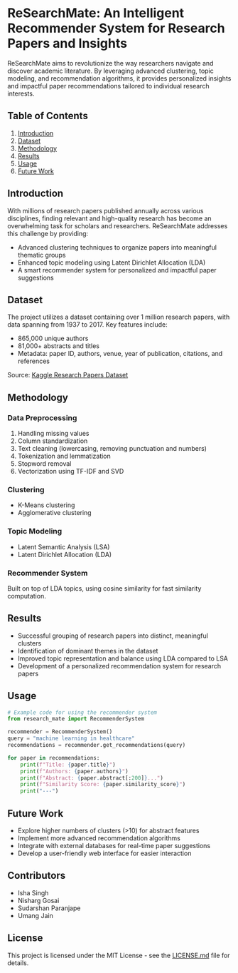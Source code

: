 # ReSearchMate: An Intelligent Recommender System for Research Papers and Insights

ReSearchMate aims to revolutionize the way researchers navigate and discover academic literature. By leveraging advanced clustering, topic modeling, and recommendation algorithms, it provides personalized insights and impactful paper recommendations tailored to individual research interests.

## Table of Contents

1. [Introduction](#introduction)
2. [Dataset](#dataset)
3. [Methodology](#methodology)
4. [Results](#results)
5. [Usage](#usage)
6. [Future Work](#future-work)

## Introduction

With millions of research papers published annually across various disciplines, finding relevant and high-quality research has become an overwhelming task for scholars and researchers. ReSearchMate addresses this challenge by providing:

- Advanced clustering techniques to organize papers into meaningful thematic groups
- Enhanced topic modeling using Latent Dirichlet Allocation (LDA)
- A smart recommender system for personalized and impactful paper suggestions

## Dataset

The project utilizes a dataset containing over 1 million research papers, with data spanning from 1937 to 2017. Key features include:

- 865,000 unique authors
- 81,000+ abstracts and titles
- Metadata: paper ID, authors, venue, year of publication, citations, and references

Source: [Kaggle Research Papers Dataset](https://www.kaggle.com/datasets/nechbamohammed/research-papers-dataset)

## Methodology

### Data Preprocessing

1. Handling missing values
2. Column standardization
3. Text cleaning (lowercasing, removing punctuation and numbers)
4. Tokenization and lemmatization
5. Stopword removal
6. Vectorization using TF-IDF and SVD

### Clustering

- K-Means clustering
- Agglomerative clustering

### Topic Modeling

- Latent Semantic Analysis (LSA)
- Latent Dirichlet Allocation (LDA)

### Recommender System

Built on top of LDA topics, using cosine similarity for fast similarity computation.

## Results

- Successful grouping of research papers into distinct, meaningful clusters
- Identification of dominant themes in the dataset
- Improved topic representation and balance using LDA compared to LSA
- Development of a personalized recommendation system for research papers

## Usage

```python
# Example code for using the recommender system
from research_mate import RecommenderSystem

recommender = RecommenderSystem()
query = "machine learning in healthcare"
recommendations = recommender.get_recommendations(query)

for paper in recommendations:
    print(f"Title: {paper.title}")
    print(f"Authors: {paper.authors}")
    print(f"Abstract: {paper.abstract[:200]}...")
    print(f"Similarity Score: {paper.similarity_score}")
    print("---")
```

## Future Work

- Explore higher numbers of clusters (>10) for abstract features
- Implement more advanced recommendation algorithms
- Integrate with external databases for real-time paper suggestions
- Develop a user-friendly web interface for easier interaction

## Contributors

- Isha Singh
- Nisharg Gosai
- Sudarshan Paranjape
- Umang Jain

## License

This project is licensed under the MIT License - see the [LICENSE.md](LICENSE.md) file for details.


